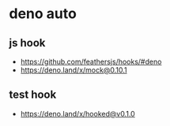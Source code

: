 # deno auto

## js hook

* https://github.com/feathersjs/hooks/#deno
* https://deno.land/x/mock@0.10.1

## test hook

* https://deno.land/x/hooked@v0.1.0